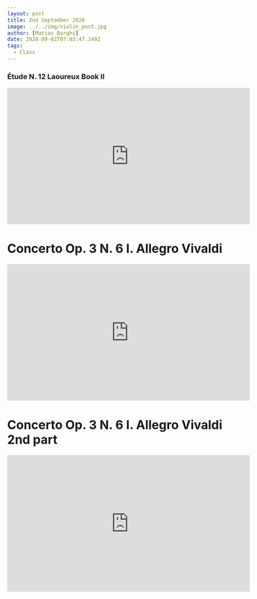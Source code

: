```yaml
---
layout: post
title: 2nd September 2020
image: ../../img/violin_post.jpg
author: [Matias Borghi]
date: 2020-09-02T07:03:47.149Z
tags:
  - Class
---
```


### Étude N. 12 Laoureux Book II

<iframe width="560" height="315" src="https://www.youtube.com/embed/6DvsPs4aNIk" frameborder="0" allow="accelerometer; autoplay; encrypted-media; gyroscope; picture-in-picture" allowfullscreen></iframe>

# Concerto Op. 3 N. 6 I. Allegro Vivaldi

<iframe width="560" height="315" src="https://www.youtube.com/embed/GgRwf3mCsHY" frameborder="0" allow="accelerometer; autoplay; encrypted-media; gyroscope; picture-in-picture" allowfullscreen></iframe>

# Concerto Op. 3 N. 6 I. Allegro Vivaldi 2nd part

<iframe width="560" height="315" src="https://www.youtube.com/embed/-cFz0XkzJVE" frameborder="0" allow="accelerometer; autoplay; encrypted-media; gyroscope; picture-in-picture" allowfullscreen></iframe>